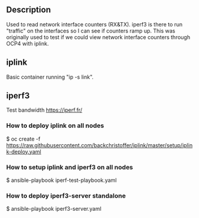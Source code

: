 ## Description
Used to read network interface counters (RX&TX). iperf3 is there to run "traffic" on the interfaces so I can see if counters ramp up. 
This was originally used to test if we could view network interface counters through OCP4 with iplink.

## iplink
Basic container running "ip -s link".   

## iperf3
Test bandwidth
https://iperf.fr/

### How to deploy iplink on all nodes
$ oc create -f https://raw.githubusercontent.com/backchristoffer/iplink/master/setup/iplink-deploy.yaml

### How to setup iplink and iperf3 on all nodes
$ ansible-playbook iperf-test-playbook.yaml

### How to deploy iperf3-server standalone
$ ansible-playbook iperf3-server.yaml
